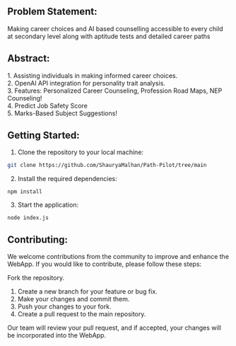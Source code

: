 <h2>Problem Statement:</h2>
Making career choices and AI based counselling accessible to every child at secondary level along with aptitude tests and detailed career paths
<h2>Abstract:</h2>
1. Assisting individuals in making informed career choices.
<br>
2. OpenAI API integration for personality trait analysis.
<br>
3. Features: Personalized Career Counseling, Profession Road Maps, NEP Counseling!
<br>
4. Predict Job Safety Score
<br>
5. Marks-Based Subject Suggestions!

<h2>Getting Started:</h2>

1. Clone the repository to your local machine:
  ```bash
  git clone https://github.com/ShauryaMalhan/Path-Pilot/tree/main
  ```
2. Install the required dependencies:
  ```
  npm install
  ```
3. Start the application:
  ```
  node index.js
  ```

<h2>Contributing:</h2>
We welcome contributions from the community to improve and enhance the WebApp. If you would like to contribute, please follow these steps:

Fork the repository.
1. Create a new branch for your feature or bug fix.
2. Make your changes and commit them.
3. Push your changes to your fork.
4. Create a pull request to the main repository.
   
Our team will review your pull request, and if accepted, your changes will be incorporated into the WebApp.
